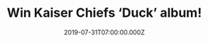 ---
campaign-uuid: "c-28800de5-6fc5-4c0c-9f09-ef3e59fec5c7"
type: "Competition"
category: "Music"
date: "2019-07-31T07:00:00.000Z"
end-date: "2019-09-30T23:59:00.000Z"
disable-form: false
is_promoted: false
has_entry_page: true
title: "Win Kaiser Chiefs ‘Duck’ album!"
competition-description: "<p>Calling all Kaiser Chiefs fans! We are giving away their\
  \ brand new album: Duck, the seventh studio album by British indie rock band Kaiser\
  \ Chiefs. The album is primarily inspired by new wave and punk rock music of the\
  \ late 1970s and 1980s.</p>\n<p>Want it? Click below for a chance to win.</p>\n"
hero-header: "Win Kaiser Chiefs ‘Duck’ album!"
terms-confirmation: "N/A"
banner-img: "https://assets.expresslyapp.com/asset-8195b528-65f8-4a9a-a1f3-49cd23ac714c.jpg"
logo-left-href: "http://club.expressly.io"
logo-left-image: "https://assets.expresslyapp.com/asset-d2dca1d2-ad49-4ef5-8db7-403099445f9c.jpg"
logo-left-title: "Expressly CLub"
bg-image-hero: "https://assets.expresslyapp.com/asset-bffc291a-dda3-4a07-9929-9d234679736d.jpg"
bg-image-first: "https://assets.expresslyapp.com/asset-9d02af10-c02a-40ae-a436-bbc56434c005.jpg"
section1-content: "<p>The Kaiser Chiefs have released six original studio albums:\
  \ Employment (2005), Yours Truly, Angry Mob (2007), Off with Their Heads (2008),\
  \ The Future Is Medieval (2011), Education, Education, Education & War (2014) and\
  \ Stay Together (2016), one EP: Lap of Honour (2005), one compilation album: Souvenir:\
  \ The Singles 2004-2012 (2012) and numerous singles.</p>\n<p>We are giving away\
  \ a copy to you. Enter below for a chance to win.</p>\n"
entry-title: "Win Kaiser Chiefs ‘Duck’ album!"
entry-content: "<p>Enter the draw to win Kaiser Chiefs ‘Duck’ by completing the form\
  \ below before 23:59 on the 30th of September 2019.</p>\n"
has-winner: false
prize-description: "Kaiser Chiefs ‘Duck’ album"
special-conditions: "Multiple entries are allowed up to one every day.\r\n\r\nThis\
  \ competition is also available on: http://aaa.nme.com/competitons/kaiser-chiefs-duck-cd"
country-restrictions:
- "GB"
---